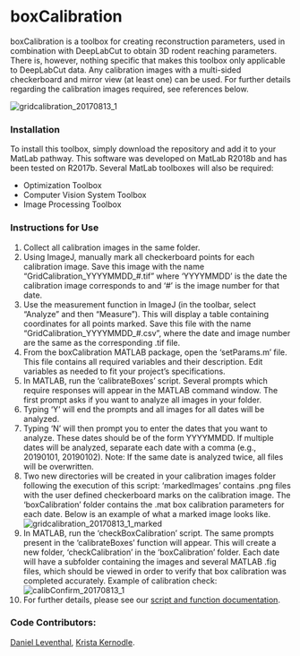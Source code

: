 # boxCalibration

boxCalibration is a toolbox for creating reconstruction parameters, used in combination with DeepLabCut to obtain 3D rodent reaching parameters. There is, however, nothing specific that makes this toolbox only applicable to DeepLabCut data. Any calibration images with a multi-sided checkerboard and mirror view (at least one) can be used. For further details regarding the calibration images required, see references below.

![gridcalibration_20170813_1](https://user-images.githubusercontent.com/31772548/53970604-17002380-40c9-11e9-8e74-df32723ff412.png)

### Installation
To install this toolbox, simply download the repository and add it to your MatLab pathway. This software was developed on MatLab R2018b and has been tested on R2017b. Several MatLab toolboxes will also be required:
- Optimization Toolbox
- Computer Vision System Toolbox
- Image Processing Toolbox

### Instructions for Use
1. Collect all calibration images in the same folder.
1. Using ImageJ, manually mark all checkerboard points for each calibration image. Save this image with the name “GridCalibration_YYYYMMDD_#.tif” where ‘YYYYMMDD’ is the date the calibration image corresponds to and ‘#’ is the image number for that date.
1. Use the measurement function in ImageJ (in the toolbar, select “Analyze” and then “Measure”). This will display a table containing coordinates for all points marked. Save this file with the name “GridCalibration_YYYYMMDD_#.csv”, where the date and image number are the same as the corresponding .tif file. 
1. From the boxCalibration MATLAB package, open the ‘setParams.m’ file. This file contains all required variables and their description. Edit variables as needed to fit your project’s specifications.
1. In MATLAB, run the ‘calibrateBoxes’ script. Several prompts which require responses will appear in the MATLAB command window. The first prompt asks if you want to analyze all images in your folder. 
  1. Typing ‘Y’ will end the prompts and all images for all dates will be analyzed. 
  1. Typing ‘N’ will then prompt you to enter the dates that you want to analyze. These dates should be of the form YYYYMMDD. If multiple dates will be analyzed, separate each date with a comma (e.g., 20190101, 20190102). Note: If the same date is analyzed twice, all files will be overwritten. 
  1. Two new directories will be created in your calibration images folder following the execution of this script: ‘markedImages’ contains .png files with the user defined checkerboard marks on the calibration image. The ‘boxCalibration’ folder contains the .mat box calibration parameters for each date. Below is an example of what a marked image looks like.
![gridcalibration_20170813_1_marked](https://user-images.githubusercontent.com/31772548/53971683-5596dd80-40cb-11e9-817a-d5799f675713.png)
1. In MATLAB, run the ‘checkBoxCalibration’ script. The same prompts present in the ‘calibrateBoxes’ function will appear. This will create a new folder, ‘checkCalibration’ in the ‘boxCalibration’ folder. Each date will have a subfolder containing the images and several MATLAB .fig files, which should be viewed in order to verify that box calibration was completed accurately. Example of calibration check:
![calibConfirm_20170813_1](https://user-images.githubusercontent.com/31772548/53971709-66475380-40cb-11e9-99c2-c286c4041201.png)
1. For further details, please see our [script and function documentation]().

### Code Contributors:
[Daniel Leventhal](https://github.com/dleventh), [Krista Kernodle](https://github.com/kristakernodle).
